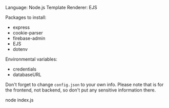 Language: Node.js
Template Renderer: EJS

Packages to install:
- express
- cookie-parser
- firebase-admin
- EJS
- dotenv

Environmental variables:
- credentials
- databaseURL

Don't forget to change `config.json` to your own info. Please note that is for the frontend, not backend, so don't put any sensitive information there.

node index.js
